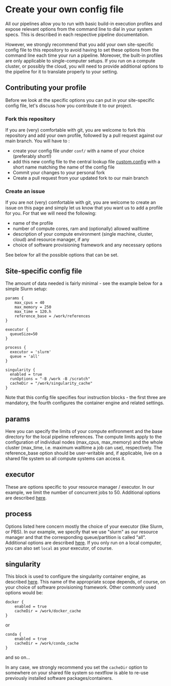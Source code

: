 # Create your own config file

All our pipelines allow you to run with basic build-in execution profiles and expose relevant options from the command line to dial in your system specs. This is described in each respective pipeline documentation. 

However, we strongly recommend that you add your own site-specific config file to this repository to avoid having to set these options from the command line each time your run a pipeline. Moreover, the built-in profiles are only applicable to single-computer setups. If you run on a compute cluster, or possibly the cloud, you will need to provide additional options to the pipeline for it to translate properly to your setting. 

## Contributing your profile

Before we look at the specific options you can put in your site-specific config file, let's discuss how you contribute it to our project. 

### Fork this repository

If you are (very) comfortable with git, you are welcome to fork this repository and add your own profile, followed by a pull request against our main branch. You will have to :

- create your config file under `conf/` with a name of your choice (preferably short!)
- add this new config file to the central lookup file [custom.config](../custom.config) with a short name matching the name of the config file
- Commit your changes to your personal fork
- Create a pull request from your updated fork to our main branch

### Create an issue

If you are not (very) comfortable with git, you are welcome to create an issue on this page and simply let us know that you want us to add a profile for you. For that we will need the following:

- name of the profile
- number of compute cores, ram and (optionally) allowed walltime
- description of your compute environment (single machine, cluster, cloud) and resource manager, if any
- choice of software provisioning framework and any necessary options

See below for all the possible options that can be set. 

## Site-specific config file

The amount of data needed is fairly minimal - see the example below for a simple Slurm setup:

```
params {
	max_cpus = 40
	max_memory = 250
    max_time = 120.h
    reference_base = /work/references
}

executor {
  queueSize=50
}

process {
  executor = 'slurm'
  queue = 'all'
}

singularity {
  enabled = true
  runOptions = "-B /work -B /scratch"
  cacheDir = "/work/singularity_cache"
}

```

Note that this config file specifies four instruction blocks - the first three are mandatory, the fourth configures the container engine and related settings. 

## params

Here you can specify the limits of your compute enfironment and the base directory for the local pipeline references. The compute limits apply to the configuration of individual nodes (max_cpus, max_memory) and the whole cluster (max_time, i.e. maximum walltime a job can use), respectively. The reference_base option should be user-writable and, if applicable, live on a shared file system so all compute systems can access it. 

## executor

These are options specific to your resource manager / executor. In our example, we limit the number of concurrent jobs to 50. Additional options are described [here](https://www.nextflow.io/docs/latest/executor.html).

## process

Options listed here concern mostly the choice of your executor (like Slurm, or PBS). In our example, we specify that we use "slurm" as our resource manager and that the corresponding queue/partition is called "all". Additional options are described [here](https://www.nextflow.io/docs/latest/executor.html). If you only run on a local computer, you can also set `local` as your executor, of course.

## singularity

This block is used to configure the singularity container engine, as described [here](https://www.nextflow.io/docs/latest/config.html). This name of the appropriate scope depends, of course, on your choice of software provisioning framework. Other commonly used options would be:

```
docker {
    enabled = true
    cacheDir = /work/docker_cache
}
``` 
or
```
conda {
    enabled = true
    cacheDir = /work/conda_cache
}
````
and so on...

In any case, we strongly recommend you set the `cacheDir` option to somewhere on your shared file system so nextflow is able to re-use previously installed software packages/containers. 
